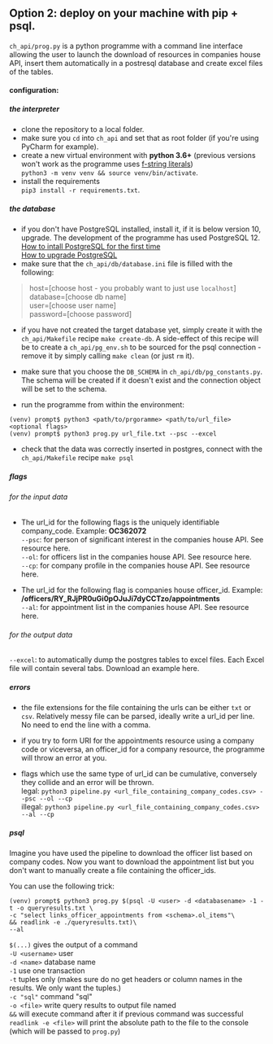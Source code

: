 ## Option 2: deploy on your machine with pip + psql.

`ch_api/prog.py` is a python programme with  a command line interface allowing the user to launch the download of resources
 in companies house API, insert them automatically in a postresql database and create excel files of the tables.  

#### configuration:

##### the interpreter
- clone the repository to a local folder. 
- make sure you `cd` into `ch_api` and set that as root folder (if you're using PyCharm for example).
- create a new virtual environment with **python 3.6+** (previous versions won't work as the programme uses [f-string literals](https://realpython.com/python-f-strings/))   
`python3 -m venv venv && source venv/bin/activate`.
- install the requirements  
 `pip3 install -r requirements.txt`. 

##### the database

- if you don't have PostgreSQL installed, install it, if it is below version 10, upgrade. The development of the
 programme has used PostgreSQL 12.  
 [How to intall PostgreSQL for the first time](https://www.postgresql.org/download/)  
 [How to upgrade PostgreSQL](https://www.postgresql.org/docs/9/install-upgrading.html)  
- make sure that the `ch_api/db/database.ini` file is filled with the following:  
> host=[choose host - you probably want to just use `localhost`]  
database=[choose db name]   
user=[choose user name]    
password=[choose password]   

- if you have not created the target database yet, simply create it with the `ch_api/Makefile` recipe `make create-db`. 
A side-effect of this recipe will be to create a `ch_api/pg_env.sh` to be sourced for the psql connection - remove it by
simply calling `make clean` (or just `rm` it). 

- make sure that you choose the `DB_SCHEMA` in `ch_api/db/pg_constants.py`. The schema will be created if it doesn't exist 
and the connection object will be set to the schema.

- run the programme from within the environment:

```textmate
(venv) prompt$ python3 <path/to/prgoramme> <path/to/url_file> <optional flags>
(venv) prompt$ python3 prog.py url_file.txt --psc --excel
```

- check that the data was correctly inserted in postgres, connect with the `ch_api/Makefile` recipe `make psql`

##### flags

###### for the input data 
- The url_id for the following flags is the uniquely identifiable company_code. Example: **OC362072**  
`--psc`: for person of significant interest in the companies house API. See resource here.  
`--ol`: for officers list in the companies house API. See resource here.  
`--cp`: for company profile in the companies house API. See resource here. 

- The url_id for the following flag is companies house officer_id. Example: **/officers/RY_RJjPR0uGi0pOJuJi7dyCCTzo/appointments**  
`--al`: for appointment list in the companies house API. See resource here. 

###### for the output data

`--excel`: to automatically dump the postgres tables to excel files. Each Excel file will contain several tabs. 
Download an example here.  


##### errors

- the file extensions for the file containing the urls can be either `txt` or `csv`. Relatively messy file can be parsed, 
 ideally write a url_id per line. No need to end the line with a comma. 
 
- if you try to form URI for the appointments resource using a company code or viceversa, an officer_id for a company 
resource, the programme will throw an error at you.

- flags which use the same type of url_id can be cumulative, conversely they collide and an error will be thrown.  
legal: `python3 pipeline.py <url_file_containing_company_codes.csv> --psc --ol --cp`  
illegal: `python3 pipeline.py <url_file_containing_company_codes.csv> --al --cp`  


##### psql

Imagine you have used the pipeline to download the officer list based on company codes. Now you want to download the 
appointment list but you don't want to manually create a file containing the officer_ids. 

You can use the following trick:

```
(venv) prompt$ python3 prog.py $(psql -U <user> -d <databasename> -1 -t -o queryresults.txt \  
-c "select links_officer_appointments from <schema>.ol_items"\   
&& readlink -e ./queryresults.txt)\  
--al
```

`$(...)` gives the output of a command  
`-U <username>` user <username>  
`-d <name>` database name <name>   
`-1` use one transaction  
`-t` tuples only (makes sure do no get headers or column names in the results. We only want the tuples.)  
`-c "sql"` command "sql"  
`-o <file>` write query results to output file named <file>  
`&&` will execute command after it if previous command was successful  
`readlink -e <file>` will print the absolute path to the file to the console (which will be passed to `prog.py`)